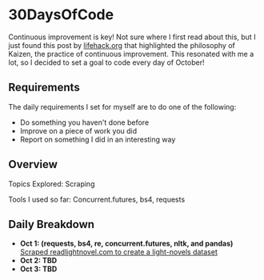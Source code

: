 # 30DaysOfCode
Continuous improvement is key! Not sure where I first read about this, but I just found this post by [lifehack.org](https://www.lifehack.org/788823/continuous-improvement) that highlighted the philosophy of Kaizen, the practice of continuous improvement. This resonated with me a lot, so I decided to set a goal to code every day of October! 


## Requirements 
The daily requirements I set for myself are to do one of the following:
* Do something you haven't done before
* Improve on a piece of work you did
* Report on something I did in an interesting way

## Overview
Topics Explored: Scraping 

Tools I used so far: Concurrent.futures, bs4, requests

## Daily Breakdown
* **Oct 1: (requests, bs4, re, concurrent.futures, nltk, and pandas)** [Scraped readlightnovel.com to create a light-novels dataset](https://github.com/yuvalofek/scraping-light-novel-data)
* **Oct 2: TBD**
* **Oct 3: TBD**
